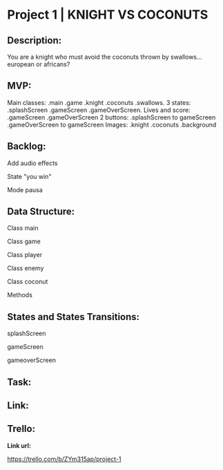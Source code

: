 # Project 1 | KNIGHT VS COCONUTS



## Description:

You are a knight who must avoid the coconuts thrown by swallows... european or africans?



## MVP:
Main classes: 
    .main
    .game
    .knight
    .coconuts
    .swallows.
3 states:   
    .splashScreen
    .gameScreen
    .gameOverScreen.
Lives and score:
    .gameScreen
    .gameOverScreen
2 buttons:
    .splashScreen to gameScreen
    .gameOverScreen to gameScreen
Images:
    .knight
    .coconuts
    .background



## Backlog:

Add audio effects

State "you win"

Mode pausa



## Data Structure:

Class main

Class game

Class player

Class enemy

Class coconut

Methods



## States and States Transitions:

splashScreen

gameScreen

gameoverScreen



## Task:





## Link:



## Trello:

**Link url:**

https://trello.com/b/ZYm315ap/project-1

